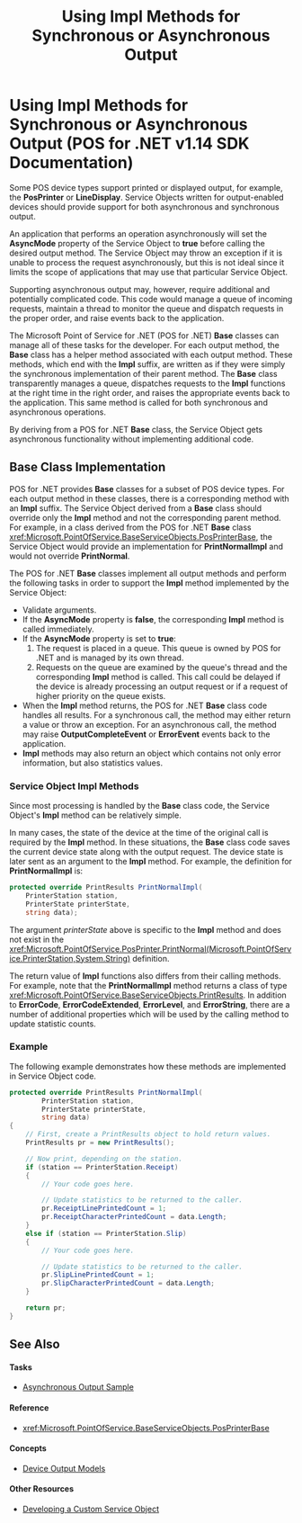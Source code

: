 ﻿---
title: Using Impl Methods for Synchronous or Asynchronous Output
description: Using Impl Methods for Synchronous or Asynchronous Output (POS for .NET v1.14 SDK Documentation)
ms.date: 03/03/2014
ms.update-cycle: 1825-days
ms.topic: how-to
ms.custom: "pos-restored-from-archive,UpdateFrequency5"
---

# Using Impl Methods for Synchronous or Asynchronous Output (POS for .NET v1.14 SDK Documentation)

Some POS device types support printed or displayed output, for example, the **PosPrinter** or **LineDisplay**. Service Objects written for output-enabled devices should provide support for both asynchronous and synchronous output.

An application that performs an operation asynchronously will set the **AsyncMode** property of the Service Object to **true** before calling the desired output method. The Service Object may throw an exception if it is unable to process the request asynchronously, but this is not ideal since it limits the scope of applications that may use that particular Service Object.

Supporting asynchronous output may, however, require additional and potentially complicated code. This code would manage a queue of incoming requests, maintain a thread to monitor the queue and dispatch requests in the proper order, and raise events back to the application.

The Microsoft Point of Service for .NET (POS for .NET) **Base** classes can manage all of these tasks for the developer. For each output method, the **Base** class has a helper method associated with each output method. These methods, which end with the **Impl** suffix, are written as if they were simply the synchronous implementation of their parent method. The **Base** class transparently manages a queue, dispatches requests to the **Impl** functions at the right time in the right order, and raises the appropriate events back to the application. This same method is called for both synchronous and asynchronous operations.

By deriving from a POS for .NET **Base** class, the Service Object gets asynchronous functionality without implementing additional code.

## Base Class Implementation

POS for .NET provides **Base** classes for a subset of POS device types. For each output method in these classes, there is a corresponding method with an **Impl** suffix. The Service Object derived from a **Base** class should override only the **Impl** method and not the corresponding parent method. For example, in a class derived from the POS for .NET **Base** class <xref:Microsoft.PointOfService.BaseServiceObjects.PosPrinterBase>, the Service Object would provide an implementation for **PrintNormalImpl** and would not override **PrintNormal**.

The POS for .NET **Base** classes implement all output methods and perform the following tasks in order to support the **Impl** method implemented by the Service Object:

- Validate arguments.
- If the **AsyncMode** property is **false**, the corresponding **Impl** method is called immediately.
- If the **AsyncMode** property is set to **true**:
    1. The request is placed in a queue. This queue is owned by POS for .NET and is managed by its own thread.
    2. Requests on the queue are examined by the queue's thread and the corresponding **Impl** method is called. This call could be delayed if the device is already processing an output request or if a request of higher priority on the queue exists.
- When the **Impl** method returns, the POS for .NET **Base** class code handles all results. For a synchronous call, the method may either return a value or throw an exception. For an asynchronous call, the method may raise **OutputCompleteEvent** or **ErrorEvent** events back to the application.
- **Impl** methods may also return an object which contains not only error information, but also statistics values.

### Service Object Impl Methods

Since most processing is handled by the **Base** class code, the Service Object's **Impl** method can be relatively simple.

In many cases, the state of the device at the time of the original call is required by the **Impl** method. In these situations, the **Base** class code saves the current device state along with the output request. The device state is later sent as an argument to the **Impl** method. For example, the definition for **PrintNormalImpl** is:

```csharp
protected override PrintResults PrintNormalImpl(
    PrinterStation station,
    PrinterState printerState,
    string data);
```

The argument *printerState* above is specific to the **Impl** method and does not exist in the <xref:Microsoft.PointOfService.PosPrinter.PrintNormal(Microsoft.PointOfService.PrinterStation,System.String)> definition.

The return value of **Impl** functions also differs from their calling methods. For example, note that the **PrintNormalImpl** method returns a class of type <xref:Microsoft.PointOfService.BaseServiceObjects.PrintResults>. In addition to **ErrorCode**, **ErrorCodeExtended**, **ErrorLevel**, and **ErrorString**, there are a number of additional properties which will be used by the calling method to update statistic counts.

### Example

The following example demonstrates how these methods are implemented in Service Object code.

```csharp
protected override PrintResults PrintNormalImpl(
        PrinterStation station,
        PrinterState printerState,
        string data)
{
    // First, create a PrintResults object to hold return values.
    PrintResults pr = new PrintResults();

    // Now print, depending on the station.
    if (station == PrinterStation.Receipt)
    {
        // Your code goes here.

        // Update statistics to be returned to the caller.
        pr.ReceiptLinePrintedCount = 1;
        pr.ReceiptCharacterPrintedCount = data.Length;
    }
    else if (station == PrinterStation.Slip)
    {
        // Your code goes here.

        // Update statistics to be returned to the caller.
        pr.SlipLinePrintedCount = 1;
        pr.SlipCharacterPrintedCount = data.Length;
    }

    return pr;
}
```

## See Also

#### Tasks

- [Asynchronous Output Sample](asynchronous-output-sample.md)

#### Reference

- <xref:Microsoft.PointOfService.BaseServiceObjects.PosPrinterBase>

#### Concepts

- [Device Output Models](device-output-models.md)

#### Other Resources

- [Developing a Custom Service Object](developing-a-custom-service-object.md)
